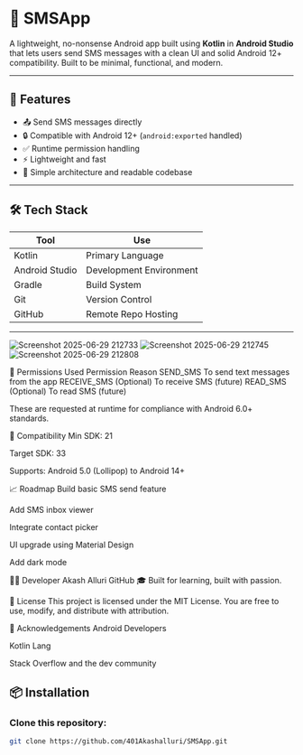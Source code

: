 # 📱 SMSApp

A lightweight, no-nonsense Android app built using **Kotlin** in **Android Studio** that lets users send SMS messages with a clean UI and solid Android 12+ compatibility. Built to be minimal, functional, and modern.

---

## 🚀 Features

- 📤 Send SMS messages directly
- 🔒 Compatible with Android 12+ (`android:exported` handled)
- ✅ Runtime permission handling
- ⚡ Lightweight and fast
- 🧠 Simple architecture and readable codebase

---

## 🛠️ Tech Stack

| Tool        | Use                        |
|-------------|----------------------------|
| Kotlin      | Primary Language           |
| Android Studio | Development Environment |
| Gradle      | Build System               |
| Git         | Version Control            |
| GitHub      | Remote Repo Hosting        |

---
![Screenshot 2025-06-29 212733](https://github.com/user-attachments/assets/22e6cbe1-e0ce-4666-813e-5bb07c5b74a8)
![Screenshot 2025-06-29 212745](https://github.com/user-attachments/assets/5baa363a-85ac-4525-ba88-ac543ba3eb96)
![Screenshot 2025-06-29 212808](https://github.com/user-attachments/assets/e599df1f-847d-49db-b636-aefd0d8659fb)

🔐 Permissions Used
Permission	Reason
SEND_SMS	To send text messages from the app
RECEIVE_SMS	(Optional) To receive SMS (future)
READ_SMS	(Optional) To read SMS (future)

These are requested at runtime for compliance with Android 6.0+ standards.

🤖 Compatibility
Min SDK: 21

Target SDK: 33

Supports: Android 5.0 (Lollipop) to Android 14+

📈 Roadmap
 Build basic SMS send feature

 Add SMS inbox viewer

 Integrate contact picker

 UI upgrade using Material Design

 Add dark mode

👨‍💻 Developer
Akash Alluri
GitHub
🎓 Built for learning, built with passion.

📄 License
This project is licensed under the MIT License. You are free to use, modify, and distribute with attribution.

🙏 Acknowledgements
Android Developers

Kotlin Lang

Stack Overflow and the dev community

## 📦 Installation

### Clone this repository:
```bash
git clone https://github.com/401Akashalluri/SMSApp.git
